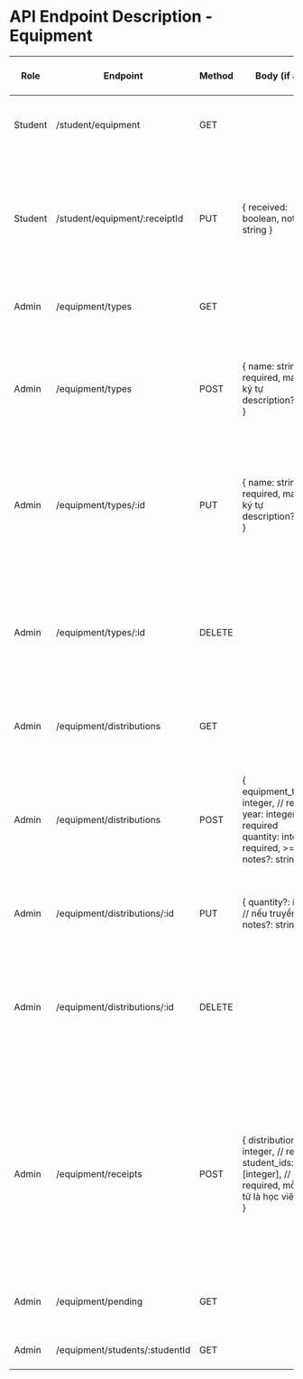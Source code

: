 # API Endpoint Description - Equipment

| Role    | Endpoint         | Method | Body (if any) | Description (VN)                       | Sample Res Data                  |
|---------|------------------|--------|---------------|----------------------------------------|----------------------------------|
| Student | /student/equipment | GET | | Lấy danh sách quân tư trang của học viên | [ { id, type, status, ... } ] |
| Student | /student/equipment/:receiptId | PUT | { received: boolean, notes?: string } | Cập nhật trạng thái biên nhận quân tư trang <br><br>**Lưu ý:**<br>- Chỉ cập nhật trạng thái nhận và ghi chú.<br> | { message } |
| Admin | /equipment/types | GET | | Lấy danh sách loại quân tư trang | [ { id, name, ... } ] |
| Admin | /equipment/types | POST | { name: string, // required, max 255 ký tự<br>description?: string } | Thêm loại quân tư trang <br><br>**Lưu ý:**<br>- Tên không được để trống, tối đa 255 ký tự.<br> | { id, name, ... } |
| Admin | /equipment/types/:id | PUT | { name: string, // required, max 255 ký tự<br>description?: string } | Cập nhật loại quân tư trang <br><br>**Lưu ý:**<br>- Tên không được để trống, tối đa 255 ký tự.<br> | { id, name, ... } |
| Admin | /equipment/types/:id | DELETE | | Xóa loại quân tư trang <br><br>**Lưu ý:**<br>- Nên kiểm tra trước khi xóa nếu loại này đã được sử dụng trong phân phối.<br> | { message } |
| Admin | /equipment/distributions | GET | | Lấy danh sách phân phối quân tư trang | [ { id, ... } ] |
| Admin | /equipment/distributions | POST | { equipment_type_id: integer, // required<br>year: integer, // required<br>quantity: integer, // required, >= 1<br>notes?: string } | Thêm phân phối quân tư trang <br><br>**Lưu ý:**<br>- Mỗi loại quân tư trang có thể có nhiều phân phối theo năm.<br> | { id, ... } |
| Admin | /equipment/distributions/:id | PUT | { quantity?: integer, // nếu truyền, >= 1<br>notes?: string } | Cập nhật phân phối quân tư trang | { id, ... } |
| Admin | /equipment/distributions/:id | DELETE | | Xóa phân phối quân tư trang <br><br>**Lưu ý:**<br>- Nên kiểm tra trước khi xóa nếu đã có biên nhận cho phân phối này.<br> | { message } |
| Admin | /equipment/receipts | POST | { distribution_id: integer, // required<br>student_ids: [integer], // required, mỗi phần tử là học viên<br>} | Tạo biên nhận quân tư trang cho học viên <br><br>**Lưu ý:**<br>- Mỗi học viên chỉ có 1 biên nhận cho mỗi phân phối.<br>- Nếu đã có biên nhận sẽ không tạo mới.<br> | { message } |
| Admin | /equipment/pending | GET | | Lấy danh sách học viên chưa nhận quân tư trang | [ { id, name, ... } ] |
| Admin | /equipment/students/:studentId | GET | | Lấy quân tư trang của học viên | [ { id, type, ... } ] |
